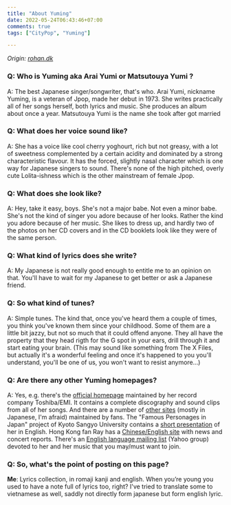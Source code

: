 ```yaml
---
title: "About Yuming"
date: 2022-05-24T06:43:46+07:00
comments: true
tags: ["CityPop", "Yuming"]

---
```

*Origin: [rohan.dk](http://roran.dk/yuming/yuming.html)* 

### Q: Who is Yuming aka Arai Yumi or Matsutouya Yumi ?

A: The best Japanese singer/songwriter, that's who. Arai Yumi, nickname Yuming, is a veteran of Jpop, made her debut in 1973. She writes practically all of her songs herself, both lyrics and music. She produces an album about once a year. Matsutouya Yumi is the name she took after got married 

### Q: What does her voice sound like?

A: She has a voice like cool cherry yoghourt, rich but not greasy, with a lot of sweetness complemented by a certain acidity and dominated by a strong characteristic flavour. It has the forced, slightly nasal character which is one way for Japanese singers to sound. There's none of the high pitched, overly cute Lolita-ishness which is the other mainstream of female Jpop.

### Q: What does she look like?

A: Hey, take it easy, boys. She's not a major babe. Not even a minor babe. She's not the kind of singer you adore because of her looks. Rather the kind you adore because of her music. She likes to dress up, and hardly two of the photos on her CD covers and in the CD booklets look like they were of the same person.

### Q: What kind of lyrics does she write?

A: My Japanese is not really good enough to entitle me to an opinion on that. You'll have to wait for my Japanese to get better or ask a Japanese friend.

### Q: So what kind of tunes?

A: Simple tunes. The kind that, once you've heard them a couple of times, you think you've known them since your childhood. Some of them are a little bit jazzy, but not so much that it could offend anyone. They all have the property that they head rigth for the G spot in your ears, drill through it and start eating your brain. (This may sound like something from The X Files, but actually it's a wonderful feeling and once it's happened to you you'll understand, you'll be one of us, you won't want to resist anymore...)

### Q: Are there any other Yuming homepages?

A: Yes, e.g. there's the [official homepage](http://www.toshiba-emi.co.jp/yuming/) maintained by her record company Toshiba/EMI. It contains a complete discography and sound clips from all of her songs. And there are a number of [other sites](http://jpop.hatch.co.jp/scripts/jsearch1.pl?keyword=Matsutoya+Yumi) (mostly in Japanese, I'm afraid) maintained by fans. The "Famous Personages in Japan" project of Kyoto Sangyo University contains a [short presentation](http://www.kyoto-su.ac.jp/information/famous/matsutoyay.html) of her in English. Hong Kong fan Ray has a [Chinese/English site](http://www1.netzany.com/acacia/) with news and concert reports. There's an [English language mailing list](http://groups.yahoo.com/group/yuming/) (Yahoo group) devoted to her and her music that you may/must want to join.

### Q: So, what's the point of posting on this page?

**Me**: Lyrics collection, in romaji kanji and english. When you’re young you used to have
a note full of lyrics too, right? I've tried to translate some to vietnamese as well, saddly not directly form japanese but form english lyric.